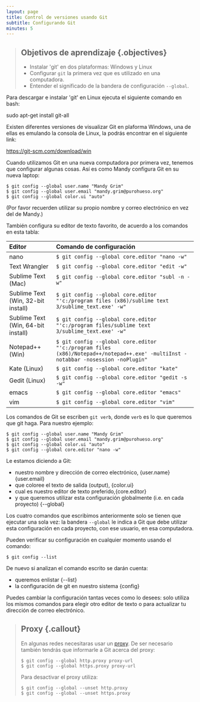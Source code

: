 ```yaml
---
layout: page
title: Control de versiones usando Git
subtitle: Configurando Git
minutes: 5
---
```

> ## Objetivos de aprendizaje {.objectives}
>
> * Instalar 'git' en dos plataformas: Windows y Linux
> *  Configurar `git` la  primera vez que es utilizado en una computadora.
> *  Entender el significado de la bandera de configuración `--global`.

Para descargar e instalar 'git' en Linux ejecuta el siguiente comando en bash:

sudo apt-get install git-all

Existen diferentes versiones de visualizar Git en plaforma Windows, una
de ellas es emulando la consola de Linux, la podrás encontrar en el siguiente link:

https://git-scm.com/download/win 


Cuando utilizamos Git en una nueva computadora por primera vez,
tenemos que configurar algunas cosas. Así es como Mandy configura Git 
en su nueva laptop:

~~~ {.bash}
$ git config --global user.name "Mandy Grim"
$ git config --global user.email "mandy.grim@purohueso.org"
$ git config --global color.ui "auto"
~~~

(Por favor recuerden utilizar su propio nombre y correo electrónico en vez del de Mandy.)

También configura su editor de texto favorito, de acuerdo a los comandos en esta tabla:

| Editor             | Comando de configuración                    |
|:-------------------|:-------------------------------------------------|
| nano               | `$ git config --global core.editor "nano -w"`    |
| Text Wrangler      | `$ git config --global core.editor "edit -w"`    |
| Sublime Text (Mac) | `$ git config --global core.editor "subl -n -w"` |
| Sublime Text (Win, 32-bit install) | `$ git config --global core.editor "'c:/program files (x86)/sublime text 3/sublime_text.exe' -w"` |
| Sublime Text (Win, 64-bit install) | `$ git config --global core.editor "'c:/program files/sublime text 3/sublime_text.exe' -w"` |
| Notepad++ (Win)    | `$ git config --global core.editor "'c:/program files (x86)/Notepad++/notepad++.exe' -multiInst -notabbar -nosession -noPlugin"`|
| Kate (Linux)       | `$ git config --global core.editor "kate"`       |
| Gedit (Linux)      | `$ git config --global core.editor "gedit -s -w"`   |
| emacs              | `$ git config --global core.editor "emacs"`   |
| vim                | `$ git config --global core.editor "vim"`   |


Los comandos de Git se escriben `git verb`, donde `verb` es lo que queremos que git haga.
Para nuestro ejemplo:

~~~ {.bash}
$ git config --global user.name "Mandy Grim"
$ git config --global user.email "mandy.grim@purohueso.org"
$ git config --global color.ui "auto"
$ git config --global core.editor "nano -w"
~~~

Le estamos diciendo a Git:

*   nuestro nombre y dirección de correo electrónico, {user.name}{user.email}
*   que coloree el texto de salida (output), {color.ui}
*   cual es nuestro editor de texto preferido,{core.editor}
*   y que queremos utilizar esta configuración globalmente (i.e. en cada proyecto) {--global}

Los cuatro comandos que escribimos anteriormente solo se tienen que ejecutar una sola
vez: la bandera `--global` le indica a Git que debe utilizar esta configuración en 
cada proyecto, con ese usuario, en esa computadora. 

Pueden verificar su configuración en cualquier momento usando el comando:

~~~ {.bash}
$ git config --list
~~~

De nuevo si analizan el comando escrito se darán cuenta:

* queremos enlistar {--list}
* la configuración de git en nuestro sistema {config}

Puedes cambiar la configuración tantas veces como lo desees: solo utiliza los
mismos comandos para elegir otro editor de texto o para actualizar tu dirección 
de correo electrónico.

> ## Proxy {.callout}
>
> En algunas redes necesitaras usar un
> [proxy](https://en.wikipedia.org/wiki/Proxy_server). De ser necesario también
> tendrás que informarle a Git acerca del proxy:
>
> ~~~ {.bash}
> $ git config --global http.proxy proxy-url
> $ git config --global https.proxy proxy-url
> ~~~
>
> Para desactivar el proxy utiliza:
>
> ~~~ {.bash}
> $ git config --global --unset http.proxy
> $ git config --global --unset https.proxy
> ~~~
